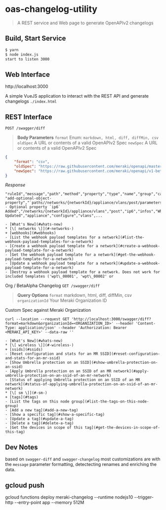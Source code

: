 # oas-changelog-utility

> A REST service and Web page to generate OpenAPIv2 changelogs



## Build, Start Service

```bash
$ yarn
$ node index.js
start to listen 3000

```

## Web Interface

http://localhost:3000

A simple VueJS application to interact with the REST API and generate changelogs
`./index.html`


## REST Interface

`POST /swagger/diff`

> **Body Parameters**
> `format`   Enum: `markdown, html, diff, diffMin, csv`
> `oldSpec`  A URL or contents of a valid OpenAPIv2 Spec
> `newSpec`  A URL or contents of a valid OpenAPIv2 Spec

```json
{
    "format": "csv",
    "oldSpec": "https://raw.githubusercontent.com/meraki/openapi/master/openapi/spec2.json",
    "newSpec": "https://raw.githubusercontent.com/meraki/openapi/v1-beta/openapi/spec2.json"
}
```

*Response*
```csv
"ruleId","message","path","method","property","type","name","group","category","service","param"
"add-optional-object-property","`paths//networks/{networkId}/appliance/vlans/post/parameters/createNetworkApplianceVlan/schema`
- Optional property `ip6` Added","/networks/{networkId}/appliance/vlans","post","ip6","infos","What's
Updated","appliance","configure","vlans",...
```

```
- [What's New](#whats-new)
* [\[ networks \]](#-networks-)
+ [webhooks](#webhooks)
- [List the webhook payload templates for a network](#list-the-webhook-payload-templates-for-a-network)
- [Create a webhook payload template for a network](#create-a-webhook-payload-template-for-a-network)
- [Get the webhook payload template for a network](#get-the-webhook-payload-template-for-a-network)
- [Update a webhook payload template for a network](#update-a-webhook-payload-template-for-a-network)
- [Destroy a webhook payload template for a network. Does not work for included templates ('wpt\_00001', 'wpt\_00002' or
```

Org / BetaAlpha Changelog
`GET /swagger/diff`

> **Query Options**
> `format`  markdown, html, diff, diffMin, csv
> `organizationId`  Your Meraki Organization ID




Custom Spec against Meraki Organization

```
curl --location --request GET 'http://localhost:3000/swagger/diff?format=markdown&organizationId=<ORGANIZATION_ID>' --header 'Content-Type: application/json' --header 'Authorization: Bearer <MERAKI_API_KEY>' --data-raw ''
```
```
- [What's New](#whats-new)
* [\[ wireless \]](#-wireless-)
+ [ssids](#ssids)
- [Reset configuration and stats for an MR SSID](#reset-configuration-and-stats-for-an-mr-ssid)
- [Show Umbrella protection on an SSID](#show-umbrella-protection-on-an-ssid)
- [Apply Umbrella protection on an SSID of an MR network](#apply-umbrella-protection-on-an-ssid-of-an-mr-network)
- [Status of applying Umbrella protection on an SSID of an MR
network](#status-of-applying-umbrella-protection-on-an-ssid-of-an-mr-network)
* [\[ sm \]](#-sm-)
+ [tags](#tags)
- [List the tags on this node group](#list-the-tags-on-this-node-group)
- [Add a new tag](#add-a-new-tag)
- [Show a specific tag](#show-a-specific-tag)
- [Update a tag](#update-a-tag)
- [Delete a tag](#delete-a-tag)
- [Get the devices in scope of this tag](#get-the-devices-in-scope-of-this-tag)
```


## Dev Notes

based on `swagger-diff` and `swagger-changelog`
most customizations are with the `message` parameter formatting, detectecting renames and enriching the data.

## gcloud push

gcloud functions deploy meraki-changelog --runtime nodejs10 --trigger-http --entry-point app --memory 512M
